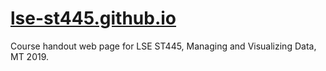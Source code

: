 # [lse-st445.github.io](http://lse-st445.github.io)

Course handout web page for LSE ST445, Managing and Visualizing Data, MT 2019.
